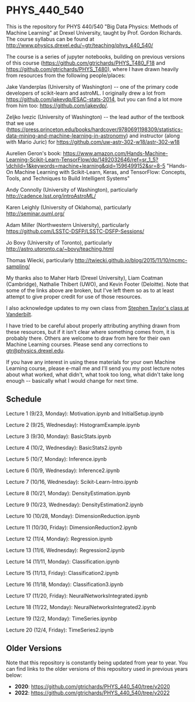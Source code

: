 # PHYS_440_540

This is the repository for PHYS 440/540 "Big Data Physics: Methods of Machine Learning" at Drexel University, taught by Prof. Gordon Richards.  The course syllabus can be found at http://www.physics.drexel.edu/~gtr/teaching/phys_440_540/

The course is a series of jupyter notebooks, building on previous versions of this course (https://github.com/gtrichards/PHYS_T480_F18 and https://github.com/gtrichards/PHYS_T480), where I have drawn heavily from resources from the following people/places:

Jake Vanderplas (University of Washington) -- one of the primary code developers of scikit-learn and astroML.  I originally drew a lot from https://github.com/jakevdp/ESAC-stats-2014, but you can find a lot more from him too: https://github.com/jakevdp/.

Zeljko Ivezic (University of Washington) -- the lead author of the textbook that we use (https://press.princeton.edu/books/hardcover/9780691198309/statistics-data-mining-and-machine-learning-in-astronomy) and instructor (along with Mario Juric) for https://github.com/uw-astr-302-w18/astr-302-w18

Aurelien Geron's book: https://www.amazon.com/Hands-Machine-Learning-Scikit-Learn-TensorFlow/dp/1492032646/ref=sr_1_5?\dchild=1&keywords=machine+learning&qid=1596499152&sr=8-5 "Hands-On Machine Learning with Scikit-Learn, Keras, and TensorFlow: Concepts, Tools, and Techniques to Build Intelligent Systems"

Andy Connolly (University of Washington), particularly http://cadence.lsst.org/introAstroML/

Karen Leighly (University of Oklahoma), particularly http://seminar.ouml.org/

Adam Miller (Northwestern University), particularly https://github.com/LSSTC-DSFP/LSSTC-DSFP-Sessions/

Jo Bovy (University of Toronto), particularly http://astro.utoronto.ca/~bovy/teaching.html

Thomas Wiecki, particularly http://twiecki.github.io/blog/2015/11/10/mcmc-sampling/

My thanks also to Maher Harb (Drexel University), Liam Coatman (Cambridge), Nathalie Thibert (UWO), and Kevin Footer (Deloitte).  Note that some of the links above are broken, but I've left them so as to at least attempt to give proper credit for use of those resources.

I also acknowledge updates to my own class from [Stephen Taylor's class at Vanderbilt](https://github.com/VanderbiltAstronomy/astr_8070_s24).

I have tried to be careful about properly attributing anything drawn from these resources, but if it isn't clear where something comes from, it is probably there.
Others are welcome to draw from here for their own Machine Learning courses.  Please send any corrections to gtr@physics.drexel.edu.

If you have any interest in using these materials for your own Machine Learning course, please e-mail me and I'll send you my post lecture notes about what worked, what didn't, what took too long, what didn't take long enough -- basically what I would change for next time.

## Schedule

Lecture 1 (9/23, Monday): Motivation.ipynb and InitialSetup.ipynb

Lecture 2 (9/25, Wednesday): HistogramExample.ipynb

Lecture 3 (9/30, Monday): BasicStats.ipynb

Lecture 4 (10/2, Wednesday): BasicStats2.ipynb

Lecture 5 (10/7, Monday): Inference.ipynb

Lecture 6 (10/9, Wednesday): Inference2.ipynb

Lecture 7 (10/16, Wednesday): Scikit-Learn-Intro.ipynb

Lecture 8 (10/21, Monday): DensityEstimation.ipynb

Lecture 9 (10/23, Wednesday): DensityEstimation2.ipynb

Lecture 10 (10/28, Monday): DimensionReduction.ipynb

Lecture 11 (10/30, Friday): DimensionReduction2.ipynb

Lecture 12 (11/4, Monday): Regression.ipynb

Lecture 13 (11/6, Wednesday): Regression2.ipynb

Lecture 14 (11/11, Monday): Classification.ipynb

Lecture 15 (11/13, Friday): Classification2.ipynb

Lecture 16 (11/18, Monday): Classification3.ipynb

Lecture 17 (11/20, Friday): NeuralNetworksIntegrated.ipynb

Lecture 18 (11/22, Monday): NeuralNetworksIntegrated2.ipynb

Lecture 19 (12/2, Monday): TimeSeries.ipynbp

Lecture 20 (12/4, Friday): TimeSeries2.ipynb

## Older Versions
Note that this repository is constantly being updated from year to year. You can find links to the older versions of this repository used in previous years below:
- **2020**: https://github.com/gtrichards/PHYS_440_540/tree/v2020
- **2022**: https://github.com/gtrichards/PHYS_440_540/tree/v2022
